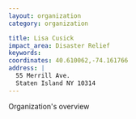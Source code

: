 ```yaml
---
layout: organization
category: organization

title: Lisa Cusick
impact_area: Disaster Relief
keywords: 
coordinates: 40.610062,-74.161766
address: |
  55 Merrill Ave.
  Staten Island NY 10314
---
```

Organization's overview
